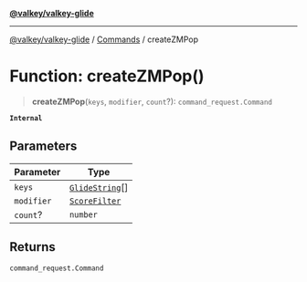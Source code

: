 [**@valkey/valkey-glide**](../../README.md)

***

[@valkey/valkey-glide](../../modules.md) / [Commands](../README.md) / createZMPop

# Function: createZMPop()

> **createZMPop**(`keys`, `modifier`, `count`?): `command_request.Command`

**`Internal`**

## Parameters

| Parameter | Type |
| ------ | ------ |
| `keys` | [`GlideString`](../../BaseClient/type-aliases/GlideString.md)[] |
| `modifier` | [`ScoreFilter`](../enumerations/ScoreFilter.md) |
| `count`? | `number` |

## Returns

`command_request.Command`

